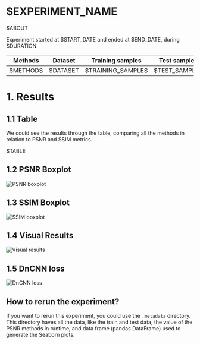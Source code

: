 # $EXPERIMENT_NAME

$ABOUT

Experiment started at $START_DATE and ended at $END_DATE, during $DURATION.


| Methods | Dataset | Training samples | Test samples | Dimension |
|---|---|---|---|---|
| $METHODS | $DATASET | $TRAINING_SAMPLES | $TEST_SAMPLES | $DIMENSION |

# 1. Results

## 1.1 Table

We could see the results through the table, comparing all the methods in relation to PSNR and SSIM metrics.

$TABLE

## 1.2 PSNR Boxplot

![PSNR boxplot](psnr_boxplot.png)

## 1.3 SSIM Boxplot

![SSIM boxplot](ssim_boxplot.png)


## 1.4 Visual Results

![Visual results](results.png)

## 1.5 DnCNN loss

![DnCNN loss](DnCNN_loss.png)

## How to rerun the experiment?

If you want to rerun this experiment, you could use the `.metadata` directory.
This directory haves all the data, like the train and test data, the value of the PSNR methods in runtime, and data frame (pandas DataFrame) used to generate the Seaborn plots.